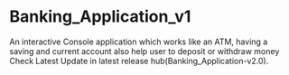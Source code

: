 # Banking_Application_v1
An interactive Console application which works  like an ATM, having a  saving and current account also help user to deposit or withdraw money
Check Latest Update in latest release hub(Banking_Application-v2.0).
